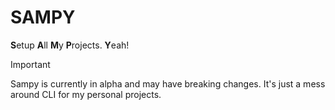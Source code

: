 # SAMPY

**S**etup **A**ll **M**y **P**rojects. **Y**eah!

> [!IMPORTANT]  
> Sampy is currently in alpha and may have breaking changes.
> It's just a mess around CLI for my personal projects.

